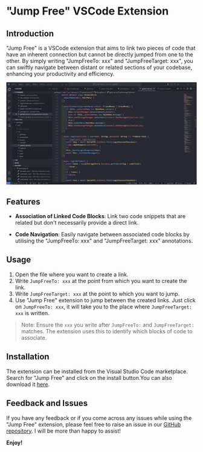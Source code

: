 # "Jump Free" VSCode Extension

## Introduction

"Jump Free" is a VSCode extension that aims to link two pieces of code that have an inherent connection but cannot be directly jumped from one to the other. By simply writing "JumpFreeTo: xxx" and "JumpFreeTarget: xxx", you can swiftly navigate between distant or related sections of your codebase, enhancing your productivity and efficiency.

![How it works](img/demo.gif)

## Features

- **Association of Linked Code Blocks**: Link two code snippets that are related but don't necessarily provide a direct link.

- **Code Navigation**: Easily navigate between associated code blocks by utilising the "JumpFreeTo: xxx" and "JumpFreeTarget: xxx" annotations.

## Usage

1. Open the file where you want to create a link.
2. Write `JumpFreeTo: xxx` at the point from which you want to create the link.
3. Write `JumpFreeTarget: xxx` at the point to which you want to jump.
4. Use "Jump Free" extension to jump between the created links. Just click on `JumpFreeTo: xxx`, it will take you to the place where `JumpFreeTarget: xxx` is written.

> Note: Ensure the `xxx` you write after `JumpFreeTo:` and `JumpFreeTarget:` matches. The extension uses this to identify which blocks of code to associate.

## Installation

The extension can be installed from the Visual Studio Code marketplace. Search for "Jump Free" and click on the install button.You can also download it [here](https://marketplace.visualstudio.com/items?itemName=hekaigustav.jump-free).

## Feedback and Issues

If you have any feedback or if you come across any issues while using the "Jump Free" extension, please feel free to raise an issue in our [GitHub repository](https://github.com/HEKEH/JumpFree). I will be more than happy to assist!

**Enjoy!**
